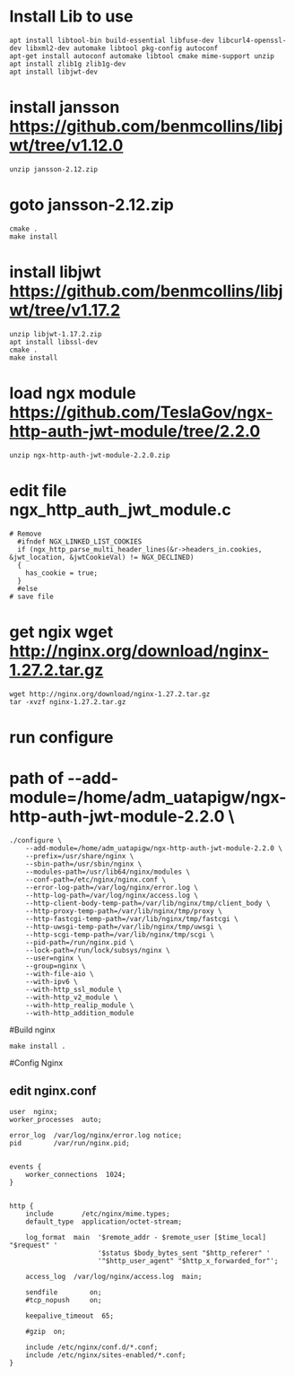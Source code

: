 # Install Lib to use
```
apt install libtool-bin build-essential libfuse-dev libcurl4-openssl-dev libxml2-dev automake libtool pkg-config autoconf
apt-get install autoconf automake libtool cmake mime-support unzip
apt install zlib1g zlib1g-dev
apt install libjwt-dev
```

# install jansson https://github.com/benmcollins/libjwt/tree/v1.12.0
```
unzip jansson-2.12.zip
```

# goto jansson-2.12.zip
```
cmake .
make install
```

# install libjwt https://github.com/benmcollins/libjwt/tree/v1.17.2
```
unzip libjwt-1.17.2.zip
apt install libssl-dev
cmake .
make install
```

# load ngx module https://github.com/TeslaGov/ngx-http-auth-jwt-module/tree/2.2.0
```
unzip ngx-http-auth-jwt-module-2.2.0.zip
```

# edit file ngx_http_auth_jwt_module.c
```
# Remove
  #ifndef NGX_LINKED_LIST_COOKIES
  if (ngx_http_parse_multi_header_lines(&r->headers_in.cookies, &jwt_location, &jwtCookieVal) != NGX_DECLINED)
  {
    has_cookie = true;
  }
  #else
# save file
```
# get ngix wget http://nginx.org/download/nginx-1.27.2.tar.gz
```
wget http://nginx.org/download/nginx-1.27.2.tar.gz
tar -xvzf nginx-1.27.2.tar.gz
```

# run configure
# path of --add-module=/home/adm_uatapigw/ngx-http-auth-jwt-module-2.2.0 \
```
./configure \
    --add-module=/home/adm_uatapigw/ngx-http-auth-jwt-module-2.2.0 \
    --prefix=/usr/share/nginx \
    --sbin-path=/usr/sbin/nginx \
    --modules-path=/usr/lib64/nginx/modules \
    --conf-path=/etc/nginx/nginx.conf \
    --error-log-path=/var/log/nginx/error.log \
    --http-log-path=/var/log/nginx/access.log \
    --http-client-body-temp-path=/var/lib/nginx/tmp/client_body \
    --http-proxy-temp-path=/var/lib/nginx/tmp/proxy \
    --http-fastcgi-temp-path=/var/lib/nginx/tmp/fastcgi \
    --http-uwsgi-temp-path=/var/lib/nginx/tmp/uwsgi \
    --http-scgi-temp-path=/var/lib/nginx/tmp/scgi \
    --pid-path=/run/nginx.pid \
    --lock-path=/run/lock/subsys/nginx \
    --user=nginx \
    --group=nginx \
    --with-file-aio \
    --with-ipv6 \
    --with-http_ssl_module \
    --with-http_v2_module \
    --with-http_realip_module \
    --with-http_addition_module
```
#Build nginx
```
make install .
```

#Config Nginx
## edit nginx.conf
```
user  nginx;
worker_processes  auto;

error_log  /var/log/nginx/error.log notice;
pid        /var/run/nginx.pid;


events {
    worker_connections  1024;
}


http {
    include       /etc/nginx/mime.types;
    default_type  application/octet-stream;

    log_format  main  '$remote_addr - $remote_user [$time_local] "$request" '
                      '$status $body_bytes_sent "$http_referer" '
                      '"$http_user_agent" "$http_x_forwarded_for"';

    access_log  /var/log/nginx/access.log  main;

    sendfile        on;
    #tcp_nopush     on;

    keepalive_timeout  65;

    #gzip  on;

    include /etc/nginx/conf.d/*.conf;
    include /etc/nginx/sites-enabled/*.conf;
}
```
